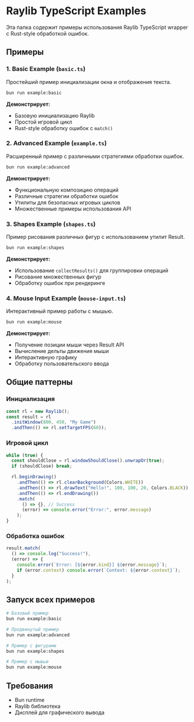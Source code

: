 # Raylib TypeScript Examples

Эта папка содержит примеры использования Raylib TypeScript wrapper с Rust-style обработкой ошибок.

## Примеры

### 1. Basic Example (`basic.ts`)

Простейший пример инициализации окна и отображения текста.

```bash
bun run example:basic
```

**Демонстрирует:**

- Базовую инициализацию Raylib
- Простой игровой цикл
- Rust-style обработку ошибок с `match()`

### 2. Advanced Example (`example.ts`)

Расширенный пример с различными стратегиями обработки ошибок.

```bash
bun run example:advanced
```

**Демонстрирует:**

- Функциональную композицию операций
- Различные стратегии обработки ошибок
- Утилиты для безопасных игровых циклов
- Множественные примеры использования API

### 3. Shapes Example (`shapes.ts`)

Пример рисования различных фигур с использованием утилит Result.

```bash
bun run example:shapes
```

**Демонстрирует:**

- Использование `collectResults()` для группировки операций
- Рисование множественных фигур
- Обработку ошибок при рендеринге

### 4. Mouse Input Example (`mouse-input.ts`)

Интерактивный пример работы с мышью.

```bash
bun run example:mouse
```

**Демонстрирует:**

- Получение позиции мыши через Result API
- Вычисление дельты движения мыши
- Интерактивную графику
- Обработку пользовательского ввода

## Общие паттерны

### Инициализация

```typescript
const rl = new Raylib();
const result = rl
  .initWindow(800, 450, "My Game")
  .andThen(() => rl.setTargetFPS(60));
```

### Игровой цикл

```typescript
while (true) {
  const shouldClose = rl.windowShouldClose().unwrapOr(true);
  if (shouldClose) break;

  rl.beginDrawing()
    .andThen(() => rl.clearBackground(Colors.WHITE))
    .andThen(() => rl.drawText("Hello!", 100, 100, 20, Colors.BLACK))
    .andThen(() => rl.endDrawing())
    .match(
      () => {}, // Success
      (error) => console.error("Error:", error.message)
    );
}
```

### Обработка ошибок

```typescript
result.match(
  () => console.log("Success!"),
  (error) => {
    console.error(`Error: [${error.kind}] ${error.message}`);
    if (error.context) console.error(`Context: ${error.context}`);
  }
);
```

## Запуск всех примеров

```bash
# Базовый пример
bun run example:basic

# Продвинутый пример
bun run example:advanced

# Пример с фигурами
bun run example:shapes

# Пример с мышью
bun run example:mouse
```

## Требования

- Bun runtime
- Raylib библиотека
- Дисплей для графического вывода
